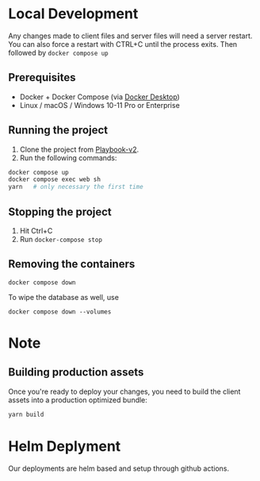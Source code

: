 # Local Development

Any changes made to client files and server files will need a server restart. You can also force a restart with CTRL+C until the process exits. Then followed by `docker compose up`

## Prerequisites

* Docker + Docker Compose (via [Docker Desktop](https://www.docker.com/products/docker-desktop/))
* Linux / macOS / Windows 10-11 Pro or Enterprise

## Running the project
1. Clone the project from [Playbook-v2](https://scientist-softserv/playbook-v2).
2. Run the following commands:
```bash
docker compose up
docker compose exec web sh
yarn   # only necessary the first time
```

## Stopping the project
1. Hit Ctrl+C
2. Run `docker-compose stop`

## Removing the containers
```
docker compose down
```
To wipe the database as well, use
```
docker compose down --volumes
```

# Note

## Building production assets

Once you're ready to deploy your changes, you need to build the client assets into a production optimized bundle:

```bash
yarn build
```

# Helm Deplyment

Our deployments are helm based and setup through github actions.